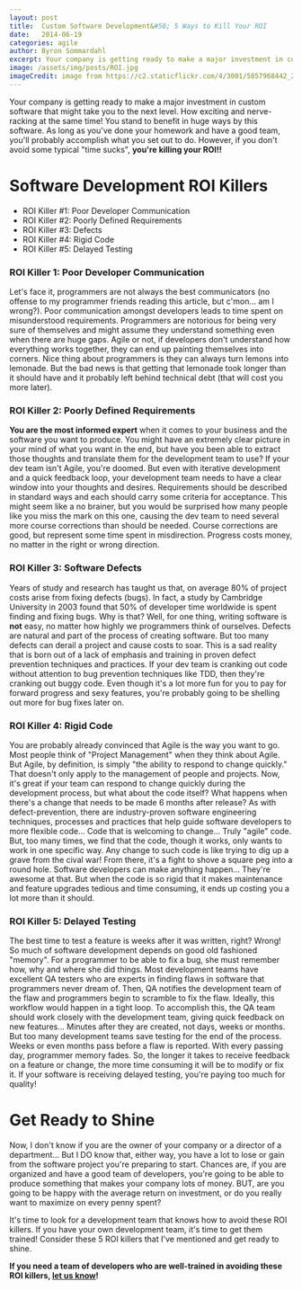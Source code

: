 ```yaml
---
layout: post
title:  Custom Software Development&#58; 5 Ways to Kill Your ROI
date:   2014-06-19
categories: agile
author: Byron Sommardahl
excerpt: Your company is getting ready to make a major investment in custom software that might take you to the next level. How exciting and nerve-racking at the same time!
image: /assets/img/posts/ROI.jpg
imageCredit: image from https://c2.staticflickr.com/4/3001/5857968442_2909c971f2_z.jpg (public domain)
---
```

Your company is getting ready to make a major investment in custom software that might take you to the next level. How exciting and nerve-racking at the same time! You stand to benefit in huge ways by this software. As long as you've done your homework and have a good team, you'll probably accomplish what you set out to do. However, if you don't avoid some typical "time sucks", **you're killing your ROI!!**

# Software Development ROI Killers

- ROI Killer #1: Poor Developer Communication
- ROI Killer #2: Poorly Defined Requirements
- ROI Killer #3: Defects
- ROI Killer #4: Rigid Code
- ROI Killer #5: Delayed Testing

### ROI Killer 1: Poor Developer Communication

Let's face it, programmers are not always the best communicators (no offense to my programmer friends reading this article, but c'mon... am I wrong?). Poor communication amongst developers leads to time spent on misunderstood requirements. Programmers are notorious for being very sure of themselves and might assume they understand something even when there are huge gaps. Agile or not, if developers don't understand how everything works together, they can end up painting themselves into corners. Nice thing about programmers is they can always turn lemons into lemonade. But the bad news is that getting that lemonade took longer than it should have and it probably left behind technical debt (that will cost you more later). 

### ROI Killer 2: Poorly Defined Requirements

**You are the most informed expert** when it comes to your business and the software you want to produce. You might have an extremely clear picture in your mind of what you want in the end, but have you been able to extract those thoughts and translate them for the development team to use? If your dev team isn't Agile, you're doomed. But even with iterative development and a quick feedback loop, your development team needs to have a clear window into your thoughts and desires. Requirements should be described in standard ways and each should carry some criteria for acceptance. This might seem like a no brainer, but you would be surprised how many people like you miss the mark on this one, causing the dev team to need several more course corrections than should be needed. Course corrections are good, but represent some time spent in misdirection. Progress costs money, no matter in the right or wrong direction.

### ROI Killer 3: Software Defects

Years of study and research has taught us that, on average  80% of project costs arise from fixing defects (bugs). In fact, a study by Cambridge University in 2003 found that 50% of developer time worldwide is spent finding and fixing bugs. Why is that? Well, for one thing, writing software is **not** easy, no matter how highly we programmers think of ourselves. Defects are natural and part of the process of creating software. But too many defects can derail a project and cause costs to soar. This is a sad reality that is born out of a lack of emphasis and training in proven defect prevention techniques and practices. If your dev team is cranking out code without attention to bug prevention techniques like TDD, then they're cranking out buggy code.  Even though it's a lot more fun for you to pay for forward progress and sexy features, you're probably going to be shelling out more for bug fixes later on.

### ROI Killer 4: Rigid Code

You are probably already convinced that Agile is the way you want to go. Most people think of "Project Management" when they think about Agile. But Agile, by definition, is simply "the ability to respond to change quickly." That doesn't only apply to the management of people and projects. Now, it's great if your team can respond to change quickly during the development process, but what about the code itself? What happens when there's a change that needs to be made 6 months after release? As with defect-prevention, there are industry-proven software engineering techniques, processes and practices that help guide software developers to more flexible code... Code that is welcoming to change... Truly "agile" code. But, too many times, we find that the code, though it works, only wants to work in one specific way. Any change to such code is like trying to dig up a grave from the cival war! From there, it's a fight to shove a square peg into a round hole. Software developers can make anything happen... They're awesome at that. But when the code is so rigid that it makes maintenance and feature upgrades tedious and time consuming, it ends up costing you a lot more than it should.

### ROI Killer 5: Delayed Testing

The best time to test a feature is weeks after it was written, right? Wrong! So much of software development depends on good old fashioned "memory". For a programmer to be able to fix a bug, she must remember how, why and where she did things. Most development teams have excellent QA testers who are experts in finding flaws in software that programmers never dream of. Then, QA notifies the development team of the flaw and programmers begin to scramble to fix the flaw. Ideally, this workflow would happen in a tight loop. To accomplish this, the QA team should work closely with the development team, giving quick feedback on new features... Minutes after they are created, not days, weeks or months. But too many development teams save testing for the end of the process. Weeks or even months pass before a flaw is reported. With every passing day, programmer memory fades. So, the longer it takes to receive feedback on a feature or change, the more time consuming it will be to modify or fix it. If your software is receiving delayed testing, you're paying too much for quality!

# Get Ready to Shine

Now, I don't know if you are the owner of your company or a director of a department... But I DO know that, either way, you have a lot to lose or gain from the software project you're preparing to start. Chances are, if you are organized and have a good team of developers, you're going to be able to produce something that makes your company lots of money. BUT, are you going to be happy with the average return on investment, or do you really want to maximize on every penny spent?

It's time to look for a development team that knows how to avoid these ROI killers. If you have your own development team, it's time to get them trained! Consider these 5 ROI killers that I've mentioned and get ready to shine.

**If you need a team of developers who are well-trained in avoiding these ROI killers, [let us know](#contact-us)!**